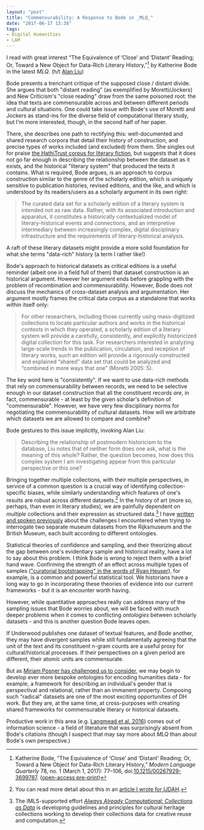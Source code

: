 ```yaml
---
layout: "post"
title: "Commensurability: A Response to Bode in _MLQ_"
date: "2017-06-17 13:38"
tags:
- Digital Humanities
- LAM
---
```


I read with great interest “The Equivalence of ‘Close’ and ‘Distant’ Reading; Or, Toward a New Object for Data-Rich Literary History,”[^bode] by  Katherine Bode in the latest _MLQ_. (h/t [Alan Liu](https://twitter.com/alanyliu/status/869782911746289664))

[^bode]: Katherine Bode, “The Equivalence of ‘Close’ and ‘Distant’ Reading; Or, Toward a New Object for Data-Rich Literary History,” _Modern Language Quarterly_ 78, no. 1 (March 1, 2017): 77–106, doi:[10.1215/00267929-3699787](https://dx.doi.org/10.1215/00267929-3699787). ([open-access pre-print](https://katherinebode.files.wordpress.com/2014/07/bode-article_mlq_final.pdf))

Bode presents a trenchant critique of the supposed close / distant divide.
She argues that both "distant reading" (as exemplified by Moretti/Jockers) and New Criticism's "close reading" draw from the same poisoned root: the idea that texts are commensurable across and between different periods and cultural situations.
One could take issue with Bode's use of Moretti and Jockers as stand-ins for the diverse field of computational literary study, but I'm more interested, though, in the second half of her paper.

There, she describes one path to rectifying this: well-documented and shared research corpora that detail their history of construction, and precise types of works included (and excluded) from them.
She singles out for praise [the HathiTrust corpus for literary fiction][hathitrust], but suggests that it does not go far enough in describing the relationship between the dataset as it exists, and the historical "literary system" that produced the texts it contains.
What is required, Bode argues, is an approach to corpus construction similar to the genre of the scholarly edition, which is uniquely sensitive to publication histories, revised editions, and the like, and which is understood by its readers/users as a scholarly argument in its own right:

>The curated data set for a scholarly edition of a literary system is intended not as raw data. Rather, with its associated introduction and apparatus, it constitutes a historically contextualized model of literary-historical events and connections, and an interpretive intermediary between increasingly complex, digital disciplinary infrastructure and the requirements of literary-historical analysis.

A raft of these literary datasets might provide a more solid foundation for what she terms "data-rich" history (a term I rather like!)

[hathitrust]: https://wiki.htrc.illinois.edu/display/COM/Extracted+Features+Dataset

Bode's approach to historical datasets as critical editions is a useful reminder (albeit one in a field full of them) that dataset construction is an historical argument.
However her argument ends before grappling with the problem of recombination and commensurability.
However, Bode does not discuss the mechanics of cross-dataset analysis and argumentation.
Her argument mostly frames the critical data corpus as a standalone that works within itself only:

>For other researchers, including those currently using mass-digitized collections to locate particular authors and works in the historical contexts in which they operated, a scholarly edition of a literary system will provide a carefully, consistently, and explicitly historicized digital collection for this task. For researchers interested in analyzing large-scale trends in the publication, circulation, and reception of literary works, such an edition will provide a rigorously constructed and explained “shared” data set that could be analyzed and “combined in more ways that one” (Moretti 2005: 5).

The key word here is "consistently".
If we want to use data-rich methods that rely on commensurability between records, we need to be selective enough in our dataset construction that all the constituent records _are_, in fact, commensurable - at least by the given scholar's definition of "commensurable".
However, we have very few disciplinary norms for negotiating the commensurability of cultural datasets.
How will we arbitrate which datasets we are allowed to compare and combine?

Bode gestures to this issue implicitly, invoking Alan Liu:

>Describing the relationship of postmodern historicism to the database, Liu notes that of neither form does one ask, what is the meaning of this whole? Rather, the question becomes, how does this complex system I am investigating appear from this particular perspective or this one? 

Bringing together multiple collections, with their multiple perspectives, in service of a common question is a crucial way of identifying collection-specific biases, while similarly understanding which features of one's results are robust across different datasets.[^merging]
In the history of art (more so, perhaps, than even in literary studies), we are painfully dependent on _multiple_ collections and their expression as structured data.[^cad]
I have [written and spoken previously][pains] about the challenges I encountered when trying to interrogate two separate museum datasets from the Rijksmuseum and the British Museum, each built according to different ontologies.

[pains]: /cesta_lod

[^merging]: You can read more detail about this in an [article I wrote for IJDAH](http://journals.ub.uni-heidelberg.de/index.php/dah/article/view/25337).

Statistical theories of confidence and sampling, and their theorizing about the gap between one's evidentiary sample and historical reality, have a lot to say about this problem.
I think Bode is wrong to reject them with a brief hand wave.
Confirming the strength of an effect across multiple types of samples (["curatorial bootstrapping" in the words of Ryan Heuser](https://twitter.com/quadrismegistus/status/876119051721887744)), for example, is a common and powerful statistical tool.
We historians have a long way to go in incorporating these theories of evidence into our current frameworks - but it is an encounter worth having.

However, while quantitative approaches really can address many of the sampling issues that Bode worries about, we will be faced with much deeper problems when it comes to conflicting _ontologies_ between scholarly datasets - and this is another question Bode leaves open.

If Underwood publishes one dataset of textual features, and Bode another, they may have divergent samples while still fundamentally agreeing that the unit of the text and its constituent n-gram counts are a useful proxy for cultural/historical processes.
If their perspectives on a given period are different, their atomic units are commensurate.

But as [Miriam Posner has challenged us to consider](http://miriamposner.com/blog/whats-next-the-radical-unrealized-potential-of-digital-humanities/), we may begin to develop ever more bespoke ontologies for encoding humanities data - for example, a framework for describing an individual's gender that is perspectival and relational, rather than an immanent property.
Composing such "radical" datasets are one of the most exciting opportunities of DH work.
But they are, at the same time, at cross-purposes with creating shared frameworks for commensurable literary or historical datasets.

Productive work in this area (e.g. [Langmead et al. 2016](https://dx.doi.org/10.3366/ijhac.2016.0157)) comes out of information science - a field of literature that was surprisingly absent from Bode's citations (though I suspect that may say more about _MLQ_ than about Bode's own perspective.)

[^cad]: The IMLS-supported effort [_Always Already Computational: Collections as Data_](https://collectionsasdata.github.io/) is developing guidelines and principles for cultural heritage collections working to develop their collections data for creative reuse and computation.
